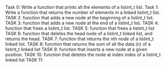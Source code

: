 Task 0:
Write a function that prints all the elements of a listint_t list.
Task 1:
Write a function that returns the number of elements in a linked listint_t list.
TASK 2:
function that adds a new node at the beginning of a listint_t list.
TASK 3:
function that adds a new node at the end of a listint_t list.
TASK 4:
function that frees a listint_t list.
TASK 5:
function that frees a listint_t list
TASK 6:
function that deletes the head node of a listint_t linked list, and returns the head.
TASK 7:
function that returns the nth node of a listint_t linked list.
TASK 8:
function that returns the sum of all the data (n) of a listint_t linked list
TASK 9:
function that inserts a new node at a given position.
TASK 10:
function that deletes the node at index index of a listint_t linked list
TASK 11:

